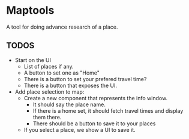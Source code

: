 # Maptools

A tool for doing advance research of a place.

## TODOS

- Start on the UI
    - List of places if any.
    - A button to set one as "Home"
    - There is a button to set your prefered travel time?
    - There is a button that exposes the UI.
- Add place selection to map:
    - Create a new component that represents the info window.
        - It should say the place name.
        - If there is a home set, it should fetch travel times and display them there.
        - There should be a button to save it to your places
    - If you select a place, we show a UI to save it.
